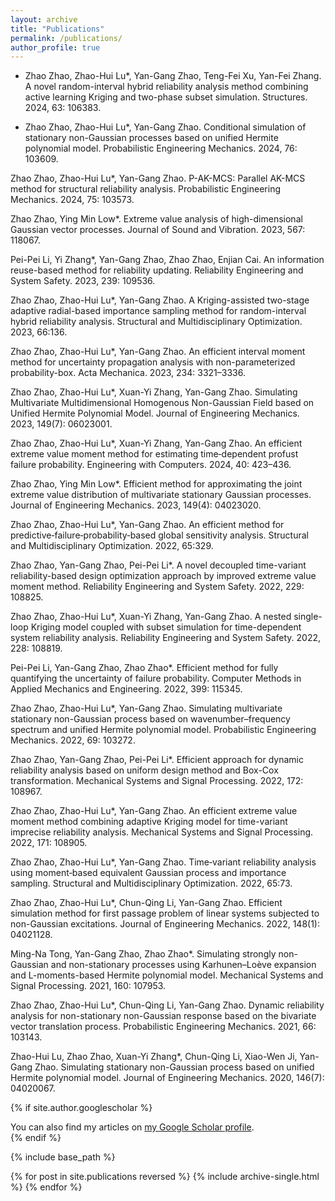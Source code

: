 ```yaml
---
layout: archive
title: "Publications"
permalink: /publications/
author_profile: true
---
```


* Zhao Zhao, Zhao-Hui Lu*, Yan-Gang Zhao, Teng-Fei Xu, Yan-Fei Zhang. A novel random-interval hybrid reliability analysis method combining active learning Kriging and two-phase subset simulation. Structures. 2024, 63: 106383.

* Zhao Zhao, Zhao-Hui Lu*, Yan-Gang Zhao. Conditional simulation of stationary non-Gaussian processes based on unified Hermite polynomial model. Probabilistic Engineering Mechanics. 2024, 76: 103609.

Zhao Zhao, Zhao-Hui Lu*, Yan-Gang Zhao. P-AK-MCS: Parallel AK-MCS method for structural reliability analysis. Probabilistic Engineering Mechanics. 2024, 75: 103573.

Zhao Zhao, Ying Min Low*. Extreme value analysis of high-dimensional Gaussian vector processes. Journal of Sound and Vibration. 2023, 567: 118067.

Pei-Pei Li, Yi Zhang*, Yan-Gang Zhao, Zhao Zhao, Enjian Cai. An information reuse-based method for reliability updating. Reliability Engineering and System Safety. 2023, 239: 109536.

Zhao Zhao, Zhao-Hui Lu*, Yan-Gang Zhao. A Kriging-assisted two-stage adaptive radial-based importance sampling method for random-interval hybrid reliability analysis. Structural and Multidisciplinary Optimization. 2023, 66:136.

Zhao Zhao, Zhao-Hui Lu*, Yan-Gang Zhao. An efficient interval moment method for uncertainty propagation analysis with non-parameterized probability-box. Acta Mechanica. 2023, 234: 3321–3336.

Zhao Zhao, Zhao-Hui Lu*, Xuan-Yi Zhang, Yan-Gang Zhao. Simulating Multivariate Multidimensional Homogenous Non-Gaussian Field based on Unified Hermite Polynomial Model. Journal of Engineering Mechanics. 2023, 149(7): 06023001.

Zhao Zhao, Zhao-Hui Lu*, Xuan-Yi Zhang, Yan-Gang Zhao. An efficient extreme value moment method for estimating time‑dependent profust failure probability. Engineering with Computers. 2024, 40: 423–436.

Zhao Zhao, Ying Min Low*. Efficient method for approximating the joint extreme value distribution of multivariate stationary Gaussian processes. Journal of Engineering Mechanics. 2023, 149(4): 04023020.

Zhao Zhao, Zhao-Hui Lu*, Yan-Gang Zhao. An efficient method for predictive‑failure‑probability‑based global sensitivity analysis. Structural and Multidisciplinary Optimization. 2022, 65:329.

Zhao Zhao, Yan-Gang Zhao, Pei-Pei Li*. A novel decoupled time-variant reliability-based design optimization approach by improved extreme value moment method. Reliability Engineering and System Safety. 2022, 229: 108825.

Zhao Zhao, Zhao-Hui Lu*, Xuan-Yi Zhang, Yan-Gang Zhao. A nested single-loop Kriging model coupled with subset simulation for time-dependent system reliability analysis. Reliability Engineering and System Safety. 2022, 228: 108819.

Pei-Pei Li, Yan-Gang Zhao, Zhao Zhao*. Efficient method for fully quantifying the uncertainty of failure probability. Computer Methods in Applied Mechanics and Engineering. 2022, 399: 115345.

Zhao Zhao, Zhao-Hui Lu*, Yan-Gang Zhao. Simulating multivariate stationary non-Gaussian process based on wavenumber–frequency spectrum and unified Hermite polynomial model. Probabilistic Engineering Mechanics. 2022, 69: 103272.

Zhao Zhao, Yan-Gang Zhao, Pei-Pei Li*. Efficient approach for dynamic reliability analysis based on uniform design method and Box-Cox transformation. Mechanical Systems and Signal Processing. 2022, 172: 108967.

Zhao Zhao, Zhao-Hui Lu*, Yan-Gang Zhao. An efficient extreme value moment method combining adaptive Kriging model for time-variant imprecise reliability analysis. Mechanical Systems and Signal Processing. 2022, 171: 108905.

Zhao Zhao, Zhao-Hui Lu*, Yan-Gang Zhao. Time‑variant reliability analysis using moment‑based equivalent Gaussian process and importance sampling. Structural and Multidisciplinary Optimization. 2022, 65:73.

Zhao Zhao, Zhao-Hui Lu*, Chun-Qing Li, Yan-Gang Zhao. Efficient simulation method for first passage problem of linear systems subjected to non-Gaussian excitations. Journal of Engineering Mechanics. 2022, 148(1): 04021128.

Ming-Na Tong, Yan-Gang Zhao, Zhao Zhao*. Simulating strongly non-Gaussian and non-stationary processes using Karhunen–Loève expansion and L-moments-based Hermite polynomial model. Mechanical Systems and Signal Processing. 2021, 160: 107953.

Zhao Zhao, Zhao-Hui Lu*, Chun-Qing Li, Yan-Gang Zhao. Dynamic reliability analysis for non-stationary non-Gaussian response based on the bivariate vector translation process. Probabilistic Engineering Mechanics. 2021, 66: 103143.

Zhao-Hui Lu, Zhao Zhao, Xuan-Yi Zhang*, Chun-Qing Li, Xiao-Wen Ji, Yan-Gang Zhao. Simulating stationary non-Gaussian process based on unified Hermite polynomial model. Journal of Engineering Mechanics. 2020, 146(7): 04020067.

{% if site.author.googlescholar %}
  <div class="wordwrap">You can also find my articles on <a href="{{site.author.googlescholar}}">my Google Scholar profile</a>.</div>
{% endif %}

{% include base_path %}

{% for post in site.publications reversed %}
  {% include archive-single.html %}
{% endfor %}
